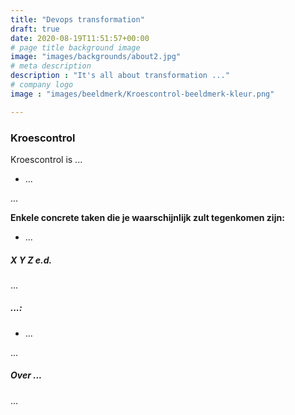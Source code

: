 ```yaml
---
title: "Devops transformation"
draft: true
date: 2020-08-19T11:51:57+00:00
# page title background image
image: "images/backgrounds/about2.jpg"
# meta description
description : "It's all about transformation ..."
# company logo
image : "images/beeldmerk/Kroescontrol-beeldmerk-kleur.png"

---
```


### Kroescontrol
Kroescontrol is ...

* ...


...

**Enkele concrete taken die je waarschijnlijk zult tegenkomen zijn:**

* ...

##### X Y Z  e.d.

...

##### ...:

* ...


...

##### Over ...

...

